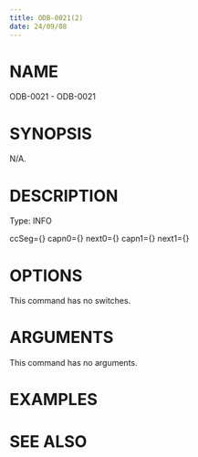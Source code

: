 ```yaml
---
title: ODB-0021(2)
date: 24/09/08
---
```


# NAME

ODB-0021 - ODB-0021

# SYNOPSIS

N/A.

# DESCRIPTION

Type: INFO

ccSeg={} capn0={} next0={} capn1={} next1={}

# OPTIONS

This command has no switches.

# ARGUMENTS

This command has no arguments.

# EXAMPLES

# SEE ALSO

